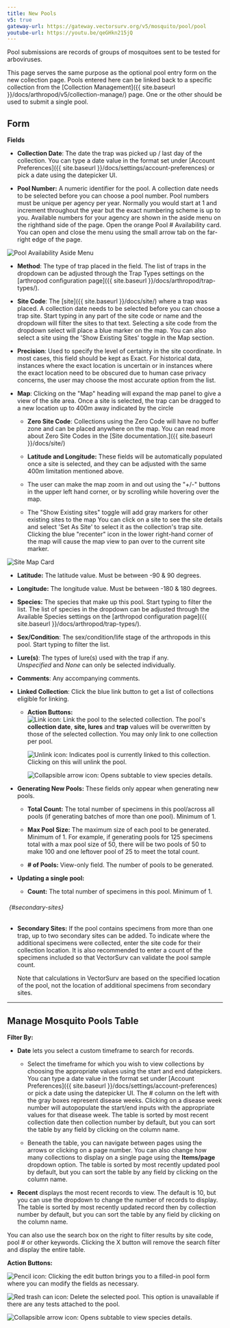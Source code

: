 ```yaml
---
title: New Pools
v5: true
gateway-url: https://gateway.vectorsurv.org/v5/mosquito/pool/pool
youtube-url: https://youtu.be/qeGHkn215jQ
---
```


Pool submissions are records of groups of mosquitoes sent to be tested
for arboviruses.

This page serves the same purpose as the optional pool entry form on the
new collection page. Pools entered here can be linked back to a specific
collection from the [Collection
Management]({{ site.baseurl }}/docs/arthropod/v5/collection-manage/)
page. One or the other should be used to submit a single pool.

## Form

**Fields**

- **Collection Date**: The date the trap was picked up / last day of
  the collection. You can type a date value in the format set under
  [Account
  Preferences]({{ site.baseurl }}/docs/settings/account-preferences)
  or pick a date using the datepicker UI.

- **Pool Number:** A numeric identifier for the pool. A collection
  date needs to be selected before you can choose a pool number. Pool
  numbers must be unique per agency per year. Normally you would start
  at 1 and increment throughout the year but the exact numbering
  scheme is up to you. Available numbers for your agency are shown in
  the aside menu on the righthand side of the page. Open the orange
  Pool \# Availability card. You can open and close the menu using the
  small arrow tab on the far-right edge of the page.

![Pool Availability Aside Menu](/assets/images/docs/aside-pool-availability.png)

- **Method**: The type of trap placed in the field. The list of traps
  in the dropdown can be adjusted through the Trap Types settings on
  the [arthropod configuration
  page]({{ site.baseurl }}/docs/arthropod/trap-types/).

- **Site Code**: The [site]({{ site.baseurl }}/docs/site/) where a
  trap was placed. A collection date needs to be selected before you
  can choose a trap site. Start typing in any part of the site code or
  name and the dropdown will filter the sites to that text. Selecting
  a site code from the dropdown select will place a blue marker on the
  map. You can also select a site using the 'Show Existing Sites'
  toggle in the Map section.

- **Precision**: Used to specify the level of certainty in the site
  coordinate. In most cases, this field should be kept as Exact. For
  historical data, instances where the exact location is uncertain or
  in instances where the exact location need to be obscured due to
  human case privacy concerns, the user may choose the most accurate
  option from the list.

- **Map**: Clicking on the "Map" heading will expand the map panel to
  give a view of the site area. Once a site is selected, the trap can
  be dragged to a new location up to 400m away indicated by the circle

  - **Zero Site Code**: Collections using the Zero Code will have no
    buffer zone and can be placed anywhere on the map. You can read
    more about Zero Site Codes in the [Site
    documentation.]({{ site.baseurl }}/docs/site/)

  - **Latitude and Longitude:** These fields will be automatically
    populated once a site is selected, and they can be adjusted with
    the same 400m limitation mentioned above.

  - The user can make the map zoom in and out using the "+/-"
    buttons in the upper left hand corner, or by scrolling while
    hovering over the map.

  - The "Show Existing sites" toggle will add gray markers for other
    existing sites to the map You can click on a site to see the
    site details and select 'Set As Site' to select it as the
    collection's trap site. Clicking the blue "recenter" icon in the
    lower right-hand corner of the map will cause the map view to
    pan over to the current site marker.

![Site Map Card](/assets/images/docs/site-map.png)

- **Latitude:** The latitude value. Must be between -90 & 90 degrees.

- **Longitude:** The longitude value. Must be between -180 & 180
  degrees.

- **Species:** The species that make up this pool. Start typing to
  filter the list. The list of species in the dropdown can be adjusted
  through the Available Species settings on the [arthropod
  configuration
  page]({{ site.baseurl }}/docs/arthropod/trap-types/).

- **Sex/Condition**: The sex/condition/life stage of the arthropods in
  this pool. Start typing to filter the list.

- **Lure(s)**: The types of lure(s) used with the trap if any.
  *Unspecified* and *None* can only be selected individually.

- **Comments**: Any accompanying comments.

- **Linked Collection**: Click the blue link button to get a list of
  collections eligible for linking.

  - **Action Buttons:**  
    ![Link icon](/assets/images/docs/action-button-link.png): Link the pool to the selected collection. The pool's **collection date**, **site, lures** and
    **trap** values will be overwritten by those of the selected
    collection. You may only link to one collection per pool.

    ![Unlink icon](/assets/images/docs/action-button-unlink.png): Indicates pool is currently linked to
    this collection. Clicking on this will unlink the pool.

    ![Collapsible arrow icon](/assets/images/docs/action-button-expand.png):
    Opens subtable to view species details.

- **Generating New Pools:** These fields only appear when generating new pools.

  - **Total Count:** The total number of specimens in this
    pool/across all pools (if generating batches of more than one pool). Minimum of 1.

  - **Max Pool Size:** The maximum size of each pool to be generated. Minimum of 1. For example, if generating pools for 125 specimens total with a max pool size of 50, there will be two pools of 50 to make 100 and one leftover pool of 25 to meet the total count.

  - **\# of Pools:** View-only field. The number of pools to be generated.

- **Updating a single pool:**

  - **Count:** The total number of specimens in this pool. Minimum of 1.
    <!-- invisible character to create shortcut without making it a header -->

###### ‎ {#secondary-sites}

- **Secondary Sites:**
  If the pool contains specimens from more than one trap, up to two secondary sites can be added. To indicate where the additional specimens were collected, enter the site code for their collection location. It is also recommended to enter a count of the specimens included so that VectorSurv can validate the pool sample count.

  Note that calculations in VectorSurv are based on the specified location of the pool, not the location of additional specimens from secondary sites.

---

## Manage Mosquito Pools Table

**Filter By:**

- **Date** lets you select a custom timeframe to search for records.

  - Select the timeframe for which you wish to view collections by
    choosing the appropriate values using the start and end
    datepickers. You can type a date value in the format set under
    [Account
    Preferences]({{ site.baseurl }}/docs/settings/account-preferences)
    or pick a date using the datepicker UI. The \# column on the
    left with the gray boxes represent disease weeks. Clicking on a
    disease week number will autopopulate the start/end inputs with
    the appropriate values for that disease week. The table is
    sorted by most recent collection date then collection number by
    default, but you can sort the table by any field by clicking on
    the column name.

  - Beneath the table, you can navigate between pages using the
    arrows or clicking on a page number. You can also change how
    many collections to display on a single page using the
    **Items/page** dropdown option. The table is sorted by most
    recently updated pool by default, but you can sort the table by
    any field by clicking on the column name.

- **Recent** displays the most recent records to view. The default is
  10, but you can use the dropdown to change the number of records to
  display. The table is sorted by most recently updated record then by
  collection number by default, but you can sort the table by any
  field by clicking on the column name.

You can also use the search box on the right to filter results by site
code, pool \# or other keywords. Clicking the X button will remove the
search filter and display the entire table.

**Action Buttons:**

![Pencil icon](/assets/images/docs/action-button-edit.png): Clicking the edit button brings you to a
filled-in pool form where you can modify the fields as necessary.

![Red trash can icon](/assets/images/docs/action-button-delete.png): Delete the selected pool. This option
is unavailable if there are any tests attached to the pool.

![Collapsible arrow icon](/assets/images/docs/action-button-expand.png):
Opens subtable to view species details.

